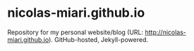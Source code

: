 # nicolas-miari.github.io

Repository for my personal website/blog (URL: http://nicolas-miari.github.io). GitHub-hosted, Jekyll-powered.

